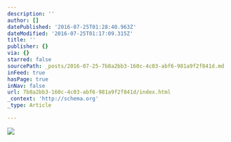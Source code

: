 ```yaml
---
description: ''
author: []
datePublished: '2016-07-25T01:28:40.963Z'
dateModified: '2016-07-25T01:17:09.315Z'
title: ''
publisher: {}
via: {}
starred: false
sourcePath: _posts/2016-07-25-7b8a2bb3-160c-4c03-abf6-981a9f2f841d.md
inFeed: true
hasPage: true
inNav: false
url: 7b8a2bb3-160c-4c03-abf6-981a9f2f841d/index.html
_context: 'http://schema.org'
_type: Article

---
```

![](https://the-grid-user-content.s3-us-west-2.amazonaws.com/bc30cd06-ba15-4a56-baa9-27ff7e454a7a.jpg)